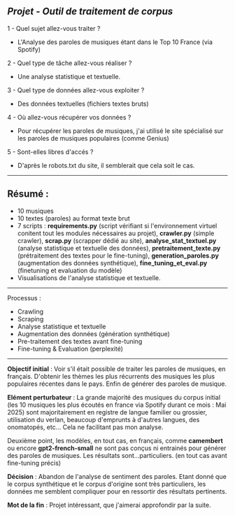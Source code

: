 ## *Projet - Outil de traitement de corpus*

1 - Quel sujet allez-vous traiter ?
- L'Analyse des paroles de musiques étant dans le Top 10 France (via Spotify)

2 - Quel type de tâche allez-vous réaliser ?
- Une analyse statistique et textuelle.

3 - Quel type de données allez-vous exploiter ?
- Des données textuelles (fichiers textes bruts)

4 - Où allez-vous récupérer vos données ?
- Pour récupérer les paroles de musiques, j'ai utilisé le site spécialisé sur les paroles de musiques populaires (comme Genius)

5 - Sont-elles libres d'accés ?
- D'après le robots.txt du site, il semblerait que cela soit le cas.

-------------------------------------

## Résumé :

- 10 musiques
- 10 textes (paroles) au format texte brut
- 7 scripts : **requirements.py** (script vérifiant si l'environnement virtuel conitent tout les modules nécessaires au projet), **crawler.py** (simple crawler), **scrap.py** (scrapper dédié au site), **analyse_stat_textuel.py** (analyse statistique et textuelle des données), **pretraitement_texte.py** (prétraitement des textes pour le fine-tuning), **generation_paroles.py** (augmentation des données synthétique), **fine_tuning_et_eval.py** (finetuning et evaluation du modèle)
- Visualisations de l'analyse statistique et textuelle.

--------------------------------------

Processus :

- Crawling
- Scraping
- Analyse statistique et textuelle
- Augmentation des données (génération synthétique)
- Pre-traitement des textes avant fine-tuning
- Fine-tuning & Evaluation (perplexité)

--------------------------------------

**Objectif initial** : Voir s'il était possible de traiter les paroles de musiques, en français. D'obtenir les thèmes les plus récurrents des musiques les plus populaires récentes dans le pays. Enfin de générer des paroles de musique.

**Elément perturbateur** : La grande majorité des musiques du corpus initial (les 10 musiques les plus écoutés en france via Spotify durant ce mois : Mai 2025) sont majoritairement en registre de langue familier ou grossier, utilisation du verlan, beaucoup d'emprunts à d'autres langues, des onomatopés, etc...
Cela ne facilitant pas mon analyse.

Deuxième point, les modèles, en tout cas, en français, comme **camembert** ou encore **gpt2-french-small** ne sont pas conçus ni entrainés pour générer des paroles de musiques. Les résultats sont...particuliers. (en tout cas avant fine-tuning précis)

**Décision** : Abandon de l'analyse de sentiment des paroles. Etant donné que le corpus synthétique et le corpus d'origine sont très particuliers, les données me semblent compliquer pour en ressortir des résultats pertinents.


**Mot de la fin** :
Projet intéressant, que j'aimerai approfondir par la suite.